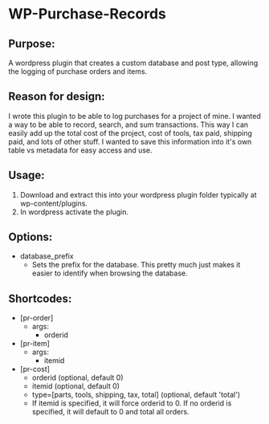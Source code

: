 # WP-Purchase-Records

## Purpose:
A wordpress plugin that creates a custom database and post type, allowing the logging of purchase orders and items.
## Reason for design:
I wrote this plugin to be able to log purchases for a project of mine. I wanted a way to be able to record, search, and sum transactions. This way I can easily add up the total cost of the project, cost of tools, tax paid, shipping paid, and lots of other stuff. I wanted to save this information into it's own table vs metadata for easy access and use.

## Usage:
1. Download and extract this into your wordpress plugin folder typically at wp-content/plugins.
2. In wordpress activate the plugin.

## Options:
- database_prefix
  - Sets the prefix for the database. This pretty much just makes it easier to identify when browsing the database.

## Shortcodes:
- [pr-order]
  - args:
    - orderid
- [pr-item]
  - args:
    - itemid
- [pr-cost]
  - orderid  (optional, default 0)
  - itemid  (optional, default 0)
  - type=[parts, tools, shipping, tax, total]  (optional, default 'total')
  - If itemid is specified, it will force orderid to 0. If no orderid is specified, it will default to 0 and total all orders.

